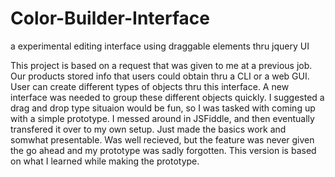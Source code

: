 # Color-Builder-Interface
a experimental editing interface using draggable elements thru jquery UI

This project is based on a request that was given to me at a previous job.
Our products stored info that users could obtain thru a CLI or a web GUI.
User can create different types of objects thru this interface. A new interface was needed to group these different objects quickly. I suggested a drag and drop type situaion would be fun, so I was tasked with coming up with a simple prototype. 
I messed around in JSFiddle, and then eventually transfered it over to my own setup. Just made the basics work and somwhat presentable. Was well recieved, but the feature was never given the go ahead and my prototype was sadly forgotten. This version is based on what I learned while making the prototype. 

